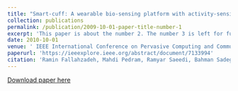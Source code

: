 ```yaml
---
title: "Smart-cuff: A wearable bio-sensing platform with activity-sensitive information quality assessment for monitoring ankle edema"
collection: publications
permalink: /publication/2009-10-01-paper-title-number-1
excerpt: 'This paper is about the number 2. The number 3 is left for future work.'
date: 2010-10-01
venue: ' IEEE International Conference on Pervasive Computing and Communication Workshops'
paperurl: 'https://ieeexplore.ieee.org/abstract/document/7133994'
citation: 'Ramin Fallahzadeh, Mahdi Pedram, Ramyar Saeedi, Bahman Sadeghi, Michael Ong, Hassan Ghasemzadeh. (2015). &quot;mart-cuff: A wearable bio-sensing platform with activity-sensitive information quality assessment for monitoring ankle edema.&quot; <i>Journal 1</i>.'
---
```


[Download paper here](https://d1wqtxts1xzle7.cloudfront.net/38530126/07133994.pdf?1440125292=&response-content-disposition=inline%3B+filename%3DSmart_Cuff_A_Wearable_Bio_Sensing_Platfo.pdf&Expires=1607481835&Signature=Srt-8xuZ051zbJa4FEl6BA23QZ3qzLAKItOMPG-us6GPbf-asr55KaJxZwn6gZtNYtRCHSZi8CIECDs02zChpncq37DiN7Z7jirlWikxlQZiMpO~zJUmfD4oF~MmYCQEyomzklL4nHhNNTMqDQJE11otYurmXLo-ytlppJDMtmgxsK4dz253sEvBlzzhzcPfx9kJ49-eCca41LsVy8~wAbAzYBqz1agHd1IvHrD059uGJwdFRqRwnpoXYAenBrbwVK4Y-5uO7QLnbBnCO4rG3tDJ238uu6y6JEH31VZzxreyd1L5KA3WjFVIRPiFOfXr6WDq0fvfP73nSuvLSuYReA__&Key-Pair-Id=APKAJLOHF5GGSLRBV4ZAf)
